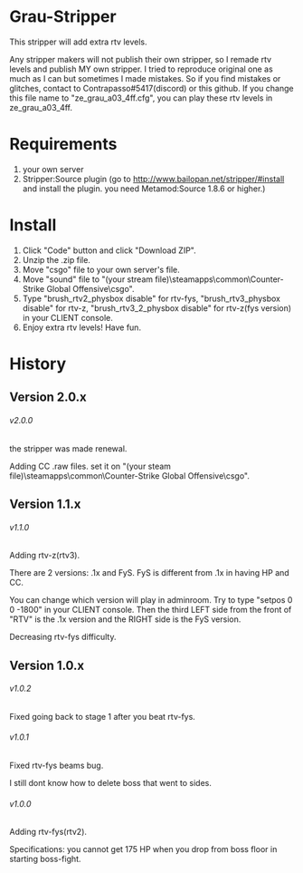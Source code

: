 # Grau-Stripper
This stripper will add extra rtv levels.

Any stripper makers will not publish their own stripper, so I remade rtv levels and publish MY own stripper.
I tried to reproduce original one as much as I can but sometimes I made mistakes.
So if you find mistakes or glitches, contact to Contrapasso#5417(discord) or this github.
If you change this file name to "ze_grau_a03_4ff.cfg", you can play these rtv levels in ze_grau_a03_4ff.

# Requirements
1. your own server
2. Stripper:Source plugin (go to http://www.bailopan.net/stripper/#install and install the plugin. you need Metamod:Source 1.8.6 or higher.)

# Install
1. Click "Code" button and click "Download ZIP".
2. Unzip the .zip file.
3. Move "csgo" file to your own server's file.
4. Move "sound" file to "(your stream file)\steamapps\common\Counter-Strike Global Offensive\csgo".
5. Type "brush_rtv2_physbox disable" for rtv-fys, "brush_rtv3_physbox disable" for rtv-z, "brush_rtv3_2_physbox disable" for rtv-z(fys version) in your CLIENT console.
6. Enjoy extra rtv levels! Have fun.

# History
## Version 2.0.x
###### v2.0.0
the stripper was made renewal.

Adding CC .raw files. set it on "(your steam file)\steamapps\common\Counter-Strike Global Offensive\csgo".

## Version 1.1.x
###### v1.1.0
Adding rtv-z(rtv3).

There are 2 versions: .1x and FyS. FyS is different from .1x in having HP and CC.

You can change which version will play in adminroom. Try to type "setpos 0 0 -1800" in your CLIENT console. Then the third LEFT side from the front of "RTV" is the .1x version and the RIGHT side is the FyS version.

Decreasing rtv-fys difficulty.

## Version 1.0.x
###### v1.0.2
Fixed going back to stage 1 after you beat rtv-fys.

###### v1.0.1
Fixed rtv-fys beams bug.

I still dont know how to delete boss that went to sides.

###### v1.0.0
Adding rtv-fys(rtv2).

Specifications: you cannot get 175 HP when you drop from boss floor in starting boss-fight.
